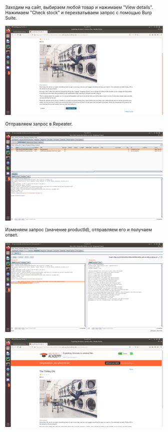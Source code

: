 Заходим на сайт, выбираем любой товар и нажимаем "View details".<br/>
Нажимаем "Check stock" и перехватываем запрос с помощью Burp Suite.<br/><br/>
<img src="screenshot1.png"> <br/><br/>
Отправляем запрос в Repeater.<br/><br/>
<img src="screenshot2.png"> <br/><br/>
Изменяем запрос (значение productId), отправляем его и получаем ответ.<br/><br/>
<img src="screenshot3.png"><br/><br/>
<img src="screenshot4.png"><br/><br/>
